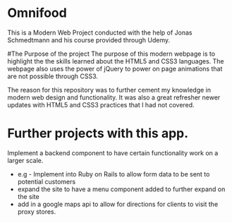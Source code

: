 # Omnifood

This is a Modern Web Project conducted with the help of Jonas Schmedtmann and his course provided through Udemy.


#The Purpose of the project
The purpose of this modern webpage is to highlight the the skills learned about the HTML5 and CSS3 languages. The webpage also uses the power of jQuery to power on page animations that are not possible through CSS3.

The reason for this repository was to further cement my knowledge in modern web design and functionality. It was also a great refresher newer updates with HTML5 and CSS3 practices that I had not covered.


# Further projects with this app.
 Implement a backend component to have certain functionality work on a larger scale.

* e.g - Implement into Ruby on Rails to allow form data to be sent to potential customers
* expand the site to have a menu component added to further expand on the site
* add in a google maps api to allow for directions for clients to visit the proxy stores.
